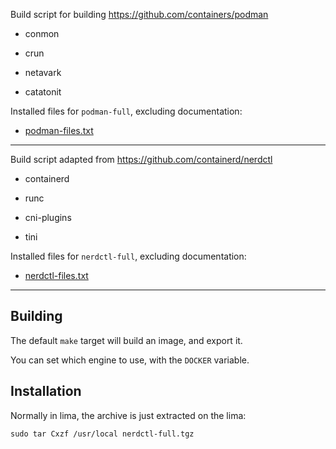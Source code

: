 
Build script for building <https://github.com/containers/podman>

* conmon
* crun

* netavark
* catatonit

Installed files for `podman-full`, excluding documentation:

* [podman-files.txt](./podman-files.txt)

----

Build script adapted from <https://github.com/containerd/nerdctl>

* containerd
* runc

* cni-plugins
* tini

Installed files for `nerdctl-full`, excluding documentation:

* [nerdctl-files.txt](./nerdctl-files.txt)

-----

## Building

The default `make` target will build an image, and export it.

You can set which engine to use, with the `DOCKER` variable.

## Installation

Normally in lima, the archive is just extracted on the lima:

`sudo tar Cxzf /usr/local nerdctl-full.tgz`
